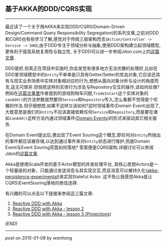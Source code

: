 基于AKKA的DDD/CQRS实现
-------
***

最近读了一个关于用AKKA来实现DDD/CQRS(Domain-Driven Design/Command Query Responsibility Segregation)的系列文章,之前对DDD和CQRS也有些学习了解,感觉对于传统三层架构而言(`Action/Controller -> Service -> DAO`),由于DDD专注于领域分析与抽象,使用DDD架构建立起领域模型,更有利于提高系统复用性与独立性, 关于DDD可以进一步参阅Jdon.com上的[这篇文章](http://www.jdon.com/ddd.html).

DDD是好,但真正在项目中实施时,你会发觉有很多地方无法优雅的处理好,比如在DDD里领域模型中的`Entity`不单单是只具有Getter/Setter的贫血对象,它应该还具有与现实业务场景中实体对象相对应的行为,想想从面向对象分析与设计的角度而言,这无可厚非.但倘若这样的实体行为涉及与Repository交互的操作,该如何处理? 例如在[这篇文章里](http://www.udidahan.com/2008/02/29/how-to-create-fully-encapsulated-domain-models/)作者提到的游戏购物车问题,`TradeInCart`这个实体对象的`canAdd()`的方法参数居然要将`Service`和`Repository`传入,怎么看都不觉得是个优雅的作法.但仔细想想,如果不这样又该如何?这时领域事件(Domain Event)出现了,大致意思是我们的`Entity`不应该直接依赖任何`Service`和`Repository`,而是要在诸如`canAdd()`这样方法内通过领域事件([Domain Events](http://www.udidahan.com/2009/06/14/domain-events-salvation/))的形式来驱动其它相关服务.

在Domain Event提出后,便出现了Event Souring这个概念,即任何对`Entity`所抛出的事件都应该被存储,以达到通过事件来对`Entity`状态进行维护,但是Domain Event与Event Souring究竟如何落地? 答案便是CQRS架构.详细讨论可以参阅Jdon的[这篇文章](http://www.jdon.com/cqrs.html).

Akka是使用Scala开发的基于Actor模型的并发处理平台, 其核心思想Actors是一个轻量级的对象，只能通过发送消息与其实现交互,而且消息可以被持久化([akka-persistence-experimental](http://doc.akka.io/docs/akka/snapshot/scala/persistence.html))来实现Stateful Actor. 这不免让我感觉Akka是让CQRS\EventSouring落地的绝佳选择.

有兴趣的可以点击以下链接来参阅这三篇文章:

1. [Reactive DDD with Akka](http://pkaczor.blogspot.com/2014/04/reactive-ddd-with-akka.html)
2. [Reactive DDD with Akka - lesson 2](http://pkaczor.blogspot.com/2014/04/reactive-ddd-with-akka-lesson-2.html)
3. [Reactive DDD with Akka - lesson 3 (Projections)](http://pkaczor.blogspot.com/2014/06/reactive-ddd-with-akka-projections.html) 

 _(END)_ 
 
*** 
 _post on 2015-01-08 by wanhong_